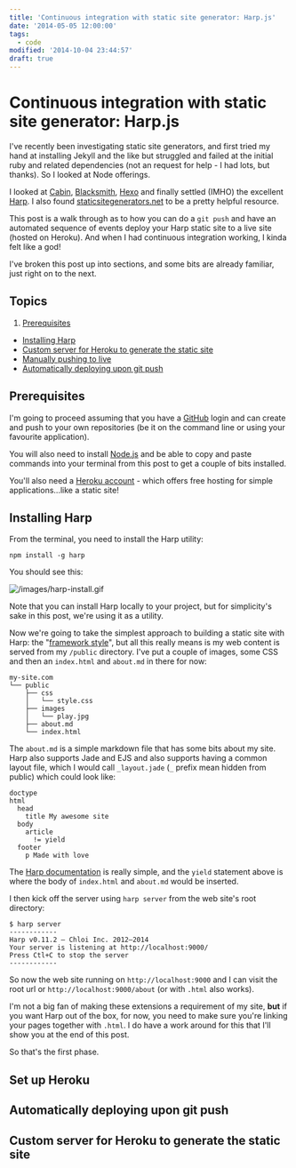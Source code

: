 ```yaml
---
title: 'Continuous integration with static site generator: Harp.js'
date: '2014-05-05 12:00:00'
tags:
  - code
modified: '2014-10-04 23:44:57'
draft: true
---
```

# Continuous integration with static site generator: Harp.js

I've recently been investigating static site generators, and first tried my hand at installing Jekyll and the like but struggled and failed at the initial ruby and related dependencies (not an request for help - I had lots, but thanks). So I looked at Node offerings.

I looked at [Cabin](http://cabinjs.com), [Blacksmith](https://github.com/flatiron/blacksmith), [Hexo](http://zespia.tw/hexo/) and finally settled (IMHO) the excellent [Harp](http://harpjs.com). I also found [staticsitegenerators.net](http://staticsitegenerators.net/) to be a pretty helpful resource.

This post is a walk through as to how you can do a `git push` and have an automated sequence of events deploy your Harp static site to a live site (hosted on Heroku). And when I had continuous integration working, I kinda felt like a god!

I've broken this post up into sections, and some bits are already familiar,
just right on to the next.

<!--more-->

## Topics

1. [Prerequisites](#prerequisites)
- [Installing Harp](#gettingharp)
- [Custom server for Heroku to generate the static site](#customserverforherokutogeneratethestaticsite)
- [Manually pushing to live](#manuallypushingtolive)
- [Automatically deploying upon git push](#automaticallydeployingupongitpush)

## Prerequisites

I'm going to proceed assuming that you have a [GitHub](http://github.com) login
and can create and push to your own repositories (be it on the command line or using your favourite application).

You will also need to install [Node.js](http://nodejs.org) and be able to copy
and paste commands into your terminal from this post to get a couple of bits
installed.

You'll also need a [Heroku account](https://www.heroku.com/) - which offers free hosting for simple applications...like a static site!

## Installing Harp

From the terminal, you need to install the Harp utility:

```nohighlight
npm install -g harp
```

You should see this:

![/images/harp-install.gif](/images/harp-install.gif)

Note that you can install Harp locally to your project, but for simplicity's sake in this post, we're using it as a utility.

Now we're going to take the simplest approach to building a static site with Harp: the "[framework style]()", but all this really means is my web content is served from my `/public` directory. I've put a couple of images, some CSS and then an `index.html` and `about.md` in there for now:

```nohighlight
my-site.com
└── public
    ├── css
    │   └── style.css
    ├── images
    │   └── play.jpg
    ├── about.md
    └── index.html
```

The `about.md` is a simple markdown file that has some bits about my site. Harp
also supports Jade and EJS and also supports having a common layout file, which
I would call `_layout.jade` (`_` prefix mean hidden from public) which could look like:

```jade
doctype
html
  head
    title My awesome site
  body
    article
      != yield
  footer
    p Made with love
```

The [Harp documentation](http://harpjs.com/docs/) is really simple, and the
`yield` statement above is where the body of `index.html` and `about.md` would
be inserted.

I then kick off the server using `harp server` from the web site's root directory:

```nohighlight
$ harp server
------------
Harp v0.11.2 – Chloi Inc. 2012–2014
Your server is listening at http://localhost:9000/
Press Ctl+C to stop the server
------------
```

So now the web site running on `http://localhost:9000` and I can visit the root
url or `http://localhost:9000/about` (or with `.html` also works).

I'm not a big fan of making these extensions a requirement of my site, **but**
if you want Harp out of the box, for now, you need to make sure you're linking
your pages together with `.html`. I do have a work around for this that I'll show you at the end of this post.

So that's the first phase.

## Set up Heroku



## Automatically deploying upon git push

## Custom server for Heroku to generate the static site
